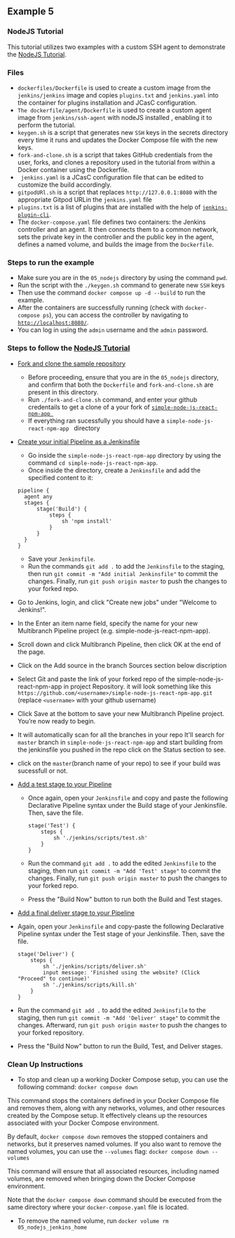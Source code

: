 ## Example 5
###  NodeJS Tutorial
This tutorial utilizes two examples with a custom SSH agent to demonstrate the [NodeJS Tutorial](https://www.jenkins.io/doc/tutorials/simple-node-js-react-npm-app/).

### Files 

* `dockerfiles/Dockerfile` is used to create a custom image from the `jenkins/jenkins` image and copies `plugins.txt` and `jenkins.yaml` into the container for plugins installation and JCasC configuration.
* `The dockerfile/agent/Dockerfile` is used to create a custom agent image from `jenkins/ssh-agent` with nodeJS installed , enabling it to perform the tutorial.
* `keygen.sh` is a script that generates new `SSH` keys in the secrets directory every time it runs and updates the Docker Compose file with the new keys.
* `fork-and-clone.sh` is a script that takes GitHub credentials from the user, forks, and clones a repository used in the tutorial from within a Docker container using the Dockerfile.
* ` jenkins.yaml` is a JCasC configuration file that can be edited to customize the build accordingly.
* `gitpodURl.sh` is a script that replaces `http://127.0.0.1:8080` with the appropriate Gitpod URLin the `jenkins.yaml` file
* `plugins.txt` is a list of plugins that are installed with the help of [`jenkins-plugin-cli`](https://www.jenkins.io/doc/book/managing/plugins/#install-with-cli).
* The `docker-compose.yaml` file defines two containers: the Jenkins controller and an agent. It then connects them to a common network, sets the private key in the controller and the public key in the agent, defines a named volume, and builds the image from the `Dockerfile`.

### Steps to run the example 

* Make sure you are in the `05_nodejs` directory by using the command `pwd`. 
* Run the script with the `./keygen.sh` command to generate new `SSH` keys 
* Then use the command `docker compose up -d --build` to run the example.
* After the containers are successfully running (check with `docker-compose ps`), you can access the controller by navigating to [`http://localhost:8080/`](http://localhost:8080/).
* You can log in using the `admin` username and the `admin` password.

### Steps to follow the [NodeJS Tutorial](https://www.jenkins.io/doc/tutorials/build-a-node-js-and-react-app-with-npm)

- [Fork and clone the sample repository](https://www.jenkins.io/doc/tutorials/build-a-node-js-and-react-app-with-npm/#fork-and-clone-the-sample-repository-on-github)

  - Before proceeding, ensure that you are in the `05_nodejs` directory, and confirm that both the `Dockerfile` and `fork-and-clone.sh` are present in this directory.
  - Run `./fork-and-clone.sh` command, and enter your github credentails to get a clone of a your fork of [`simple-node-js-react-npm-app `](https://github.com/jenkins-docs/simple-node-js-react-npm-app )  
  - If everything ran sucessfully you should have a `simple-node-js-react-npm-app ` directory 
- [Create your initial Pipeline as a Jenkinsfile](https://www.jenkins.io/doc/tutorials/build-a-node-js-and-react-app-with-npm/#create-your-pipeline-project-in-jenkins)
  
  - Go inside the `simple-node-js-react-npm-app` directory by using the command `cd simple-node-js-react-npm-app`.
  - Once inside the directory, create a `Jenkinsfile` and add the specified content to it:
  ```
  pipeline {
    agent any
    stages {
        stage('Build') {
            steps {
                sh 'npm install'
            }
        }
    }
  }
  
  ```
  - Save your `Jenkinsfile`.
  - Run the commands `git add .` to add the `Jenkinsfile` to the staging, then run `git commit -m "Add initial Jenkinsfile"` to commit the changes. Finally, run `git push origin master` to push the changes to your forked repo.
 - Go to Jenkins, login, and click "Create new jobs" under "Welcome to Jenkins!".

  - In the Enter an item name field, specify the name for your new Multibranch Pipeline project (e.g. simple-node-js-react-npm-app).

  - Scroll down and click Multibranch Pipeline, then click OK at the end of the page.

  - Click on the Add source in the branch Sources section below discription 
  - Select Git and paste the link of your forked repo of the simple-node-js-react-npm-app in project Repository. it will look something like this `https://github.com/<username>/simple-node-js-react-npm-app.git` (replace `<username>` with your github username)

  - Click Save at the bottom to save your new Multibranch Pipeline project. You’re now ready to begin.

  - It will automatically scan for all the branches in your repo It'll search for `master` branch in `simple-node-js-react-npm-app` and start building from the jenkinsfile you pushed in the repo click on the Status section to see.

  - click on the `master`(branch name of your repo) to see if your build was sucessfull or not.


- [Add a test stage to your Pipeline](https://www.jenkins.io/doc/tutorials/build-a-node-js-and-react-app-with-npm/#add-a-test-stage-to-your-pipeline)

  - Once again, open your `Jenkinsfile` and copy and paste the following Declarative Pipeline syntax under the Build stage of your Jenkinsfile. Then, save the file.

        stage('Test') {
            steps {
                sh './jenkins/scripts/test.sh'
            }
        }
  - Run the command `git add .` to add the edited `Jenkinsfile` to the staging, then run `git commit -m "Add 'Test' stage"` to commit the changes. Finally, run `git push origin master` to push the changes to your forked repo.
  - Press the "Build Now" button to run both the Build and Test stages.
 - [Add a final deliver stage to your Pipeline](https://www.jenkins.io/doc/tutorials/build-a-node-js-and-react-app-with-npm/#add-a-final-deliver-stage-to-your-pipeline)
  
  - Again, open your `Jenkinsfile` and copy-paste the following Declarative Pipeline syntax under the Test stage of your Jenkinsfile. Then, save the file.

        stage('Deliver') { 
            steps {
                sh './jenkins/scripts/deliver.sh' 
                input message: 'Finished using the website? (Click "Proceed" to continue)' 
                sh './jenkins/scripts/kill.sh' 
            }
        }
  - Run the command `git add .` to add the edited `Jenkinsfile` to the staging, then run `git commit -m "Add 'Deliver' stage"` to commit the changes. Afterward, run `git push origin master` to push the changes to your forked repository.
  - Press the "Build Now" button to run the Build, Test, and Deliver stages.

### Clean Up Instructions 

* To stop and clean up a working Docker Compose setup, you can use the following command:
`docker compose down` 

This command stops the containers defined in your Docker Compose file and removes them, along with any networks, volumes, and other resources created by the Compose setup.
It effectively cleans up the resources associated with your Docker Compose environment.

By default, `docker compose down` removes the stopped containers and networks, but it preserves named volumes.
If you also want to remove the named volumes, you can use the `--volumes` flag:
`docker compose down --volumes` 

This command will ensure that all associated resources, including named volumes, are removed when bringing down the Docker Compose environment.

Note that the `docker compose down` command should be executed from the same directory where your `docker-compose.yaml` file is located.
* To remove the named volume, run `docker volume rm 05_nodejs_jenkins_home` 
